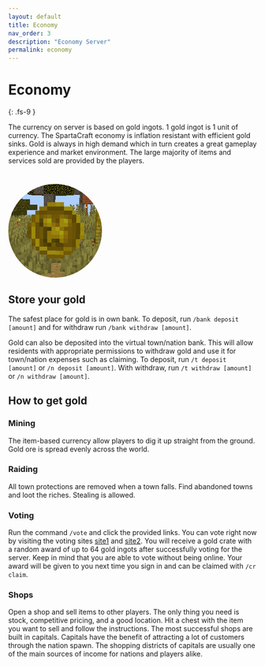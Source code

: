 ```yaml
---
layout: default
title: Economy
nav_order: 3
description: "Economy Server"
permalink: economy
---
```


# Economy
{: .fs-9 }

The currency on server is based on gold ingots. 1 gold ingot is 1 unit of currency. The SpartaCraft economy is inflation resistant with efficient gold sinks. Gold is always in high demand which in turn creates a great gameplay experience and market environment. The large majority of items and services sold are provided by the players.

<img src="/assets/images/economy.png" style="border-radius: 50%; margin-top: 25px;" alt="economy-image"/>

## Store your gold
The safest place for gold is in own bank. To deposit, run `/bank deposit [amount]` and for withdraw run `/bank withdraw [amount]`.

Gold can also be deposited into the virtual town/nation bank. This will allow residents with appropriate permissions to withdraw gold and use it for town/nation expenses such as claiming. To deposit, run `/t deposit [amount]` or `/n deposit [amount]`. With withdraw, run `/t withdraw [amount]` or `/n withdraw [amount]`.

## How to get gold
### Mining

The item-based currency allow players to dig it up straight from the ground. Gold ore is spread evenly across the world.

### Raiding

All town protections are removed when a town falls. Find abandoned towns and loot the riches. Stealing is allowed.

### Voting

Run the command `/vote` and click the provided links. You can vote right now by visiting the voting sites <a TARGET="_BLANK" href="https://discord.gg/H9VNKH9tJC">site1</a> and <a TARGET="_BLANK" href="https://discord.gg/H9VNKH9tJC">site2</a>. You will receive a gold crate with a random award of up to 64 gold ingots after successfully voting for the server. Keep in mind that you are able to vote without being online. Your award will be given to you next time you sign in and can be claimed with `/cr claim`.

### Shops

Open a shop and sell items to other players. The only thing you need is stock, competitive pricing, and a good location. Hit a chest with the item you want to sell and follow the instructions. The most successful shops are built in capitals. Capitals have the benefit of attracting a lot of customers through the nation spawn. The shopping districts of capitals are usually one of the main sources of income for nations and players alike.